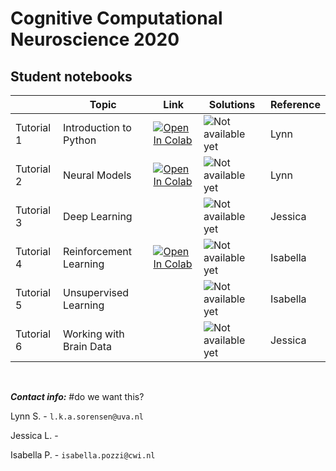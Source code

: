 # Cognitive Computational Neuroscience 2020

## Student notebooks

|   | Topic | Link | Solutions | Reference |
| - | --- | ---- | ---- | ---- |
| Tutorial 1 | Introduction to Python | [![Open In Colab](https://colab.research.google.com/assets/colab-badge.svg)](https://colab.research.google.com/drive/1wit8KPJ6V1PdDaj5EtbAYjhMNwHUZlfk?usp=sharing) | ![Not available yet](https://img.shields.io/badge/available%20on-mm%2Fdd-red) | Lynn |
| Tutorial 2 | Neural Models |[![Open In Colab](https://colab.research.google.com/assets/colab-badge.svg)](https://colab.research.google.com/drive/1Dnk3V1DWxoyohKYNem81uI-6i7j9lxQj?usp=sharing) | ![Not available yet](https://img.shields.io/badge/available%20on-mm%2Fdd-red) | Lynn |
| Tutorial 3 | Deep Learning | | ![Not available yet](https://img.shields.io/badge/available%20on-mm%2Fdd-red) | Jessica |
| Tutorial 4 | Reinforcement Learning | [![Open In Colab](https://colab.research.google.com/assets/colab-badge.svg)](https://colab.research.google.com/drive/1WKSLTxkPGIq8mHzLb_Suw8bEmHUtVgte?usp=sharing)| ![Not available yet](https://img.shields.io/badge/available%20on-mm%2Fdd-red) | Isabella |
| Tutorial 5 | Unsupervised Learning | | ![Not available yet](https://img.shields.io/badge/available%20on-mm%2Fdd-red) | Isabella |
| Tutorial 6 | Working with Brain Data | | ![Not available yet](https://img.shields.io/badge/available%20on-mm%2Fdd-red) | Jessica |

<p>&nbsp;</p>

***Contact info:*** #do we want this?

Lynn S. - `l.k.a.sorensen@uva.nl`

Jessica L. -

Isabella P. - `isabella.pozzi@cwi.nl`
